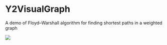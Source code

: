 # Y2VisualGraph
A demo of  Floyd–Warshall algorithm for finding shortest paths in a weighted graph 

<img src="https://raw.githubusercontent.com/phamtung1/Y2VisualGraph/master/screenshots/y2-visual-graph-1-3-2.png" />
